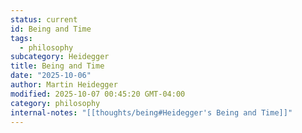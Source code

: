 ```yaml
---
status: current
id: Being and Time
tags:
  - philosophy
subcategory: Heidegger
title: Being and Time
date: "2025-10-06"
author: Martin Heidegger
modified: 2025-10-07 00:45:20 GMT-04:00
category: philosophy
internal-notes: "[[thoughts/being#Heidegger's Being and Time]]"
---
```

